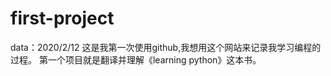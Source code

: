 # first-project
data：2020/2/12
这是我第一次使用github,我想用这个网站来记录我学习编程的过程。
第一个项目就是翻译并理解《learning python》这本书。
